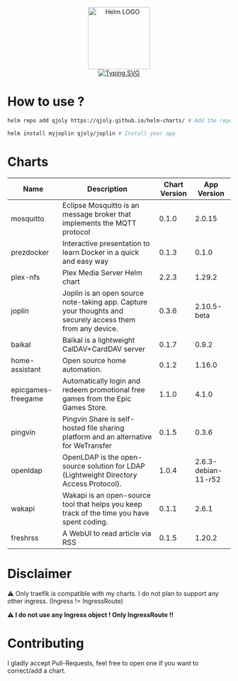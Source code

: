 <p align="center">
    <img src="https://helm.sh/img/helm.svg" width="140px" alt="Helm LOGO"/>
    <br>
    <a href="https://qjoly.github.io/helm-charts"><img src="https://readme-typing-svg.herokuapp.com?font=Fira+Code&pause=1000&color=0F1689&background=FFFFFF00&center=true&vCenter=true&width=435&lines=QJOLY’s+Chart+Repository;qjoly.github.io%2Fhelm-charts;+Feel+free+to+contribute" alt="Typing SVG" /></a>
</p>

# How to use ? 

```bash
helm repo add qjoly https://qjoly.github.io/helm-charts/ # Add the repo to your helm
```
```bash
helm install myjoplin qjoly/joplin # Install your app
```

# Charts

| Name  | Description | Chart Version | App Version |
|-------|-------------|---------------|-------------|
| mosquitto | Eclipse Mosquitto is an message broker that implements the MQTT protocol | 0.1.0 | 2.0.15 |
| prezdocker | Interactive presentation to learn Docker in a quick and easy way | 0.1.3 | 0.1.0 |
| plex-nfs | Plex Media Server Helm chart | 2.2.3 | 1.29.2 |
| joplin | Joplin is an open source note-taking app. Capture your thoughts and securely access them from any device. | 0.3.6 | 2.10.5-beta |
| baikal | Baïkal is a lightweight CalDAV+CardDAV server | 0.1.7 | 0.9.2 |
| home-assistant | Open source home automation. | 0.1.2 | 1.16.0 |
| epicgames-freegame | Automatically login and redeem promotional free games from the Epic Games Store. | 1.1.0 | 4.1.0 |
| pingvin | Pingvin Share is self-hosted file sharing platform and an alternative for WeTransfer | 0.1.5 | 0.3.6 |
| openldap | OpenLDAP is the open-source solution for LDAP (Lightweight Directory Access Protocol). | 1.0.4 | 2.6.3-debian-11-r52 |
| wakapi | Wakapi is an open-source tool that helps you keep track of the time you have spent coding. | 0.1.1 | 2.6.1 |
| freshrss | A WebUI to read article via RSS | 0.1.5 | 1.20.2 |


# Disclaimer

:warning: Only traefik is compatible with my charts. I do not plan to support any other ingress. (Ingress != IngressRoute) 

**:warning: I do not use any Ingress object ! Only __IngressRoute__ !!**

# Contributing 

I gladly accept Pull-Requests, feel free to open one if you want to correct/add a chart. 
